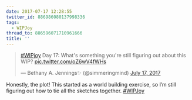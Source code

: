 ```yaml
---
date: 2017-07-17 12:28:55
twitter_id: 886986080137998336
tags:
  - WIPJoy
thread_to: 886596071710961666
title: ''
---
```


<blockquote class="twitter-tweet"><p lang="en" dir="ltr"><a href="https://twitter.com/hashtag/WIPjoy?src=hash&amp;ref_src=twsrc%5Etfw">#WIPjoy</a> Day 17: What&#39;s something you&#39;re still figuring out about this WIP? <a href="https://t.co/oZ6wV4fWHs">pic.twitter.com/oZ6wV4fWHs</a></p>&mdash; Bethany A. Jennings✨ (@simmeringmind) <a href="https://twitter.com/simmeringmind/status/886784655126646784?ref_src=twsrc%5Etfw">July 17, 2017</a></blockquote>
<script async src="https://platform.twitter.com/widgets.js" charset="utf-8"></script>

Honestly, the plot! This started as a world building exercise, so I’m still figuring out how to tie all the sketches together. [#WIPJoy](https://twitter.com/hashtag/WIPJoy)
